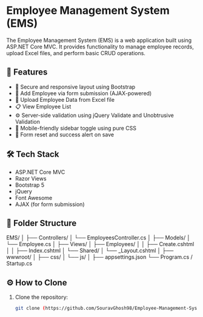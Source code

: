 # Employee Management System (EMS)

The Employee Management System (EMS) is a web application built using ASP.NET Core MVC. It provides functionality to manage employee records, upload Excel files, and perform basic CRUD operations.

## 🚀 Features

- 🔐 Secure and responsive layout using Bootstrap
- 🧑 Add Employee via form submission (AJAX-powered)
- 📂 Upload Employee Data from Excel file
- 📋 View Employee List
- ⚙️ Server-side validation using jQuery Validate and Unobtrusive Validation
- 📱 Mobile-friendly sidebar toggle using pure CSS
- 🧼 Form reset and success alert on save

## 🛠️ Tech Stack

- ASP.NET Core MVC
- Razor Views
- Bootstrap 5
- jQuery
- Font Awesome
- AJAX (for form submission)

## 📁 Folder Structure
EMS/ │ ├── Controllers/ │ └── EmployeesController.cs │ ├── Models/ │ └── Employee.cs │ ├── Views/ │ ├── Employees/ │ │ ├── Create.cshtml │ │ ├── Index.cshtml │ └── Shared/ │ └── _Layout.cshtml │ ├── wwwroot/ │ ├── css/ │ └── js/ │ ├── appsettings.json └── Program.cs / Startup.cs

## ⚙️ How to Clone

1. Clone the repository:
   ```bash
   git clone (https://github.com/SouravGhosh98/Employee-Management-System.git)

